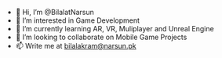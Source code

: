 - 👋 Hi, I’m @BilalatNarsun
- 👀 I’m interested in Game Development
- 🌱 I’m currently learning AR, VR, Muliplayer and Unreal Engine
- 💞️ I’m looking to collaborate on Mobile Game Projects  
- 📫 Write me at bilalakram@narsun.pk  

<!---
BilalatNarsun/BilalatNarsun is a ✨ special ✨ repository because its `README.md` (this file) appears on your GitHub profile.
You can click the Preview link to take a look at your changes.
--->
